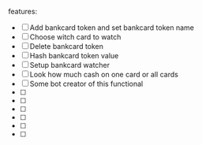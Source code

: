 features:

- [ ] Add bankcard token and set bankcard token name
- [ ] Choose witch card to watch
- [ ] Delete bankcard token
- [ ] Hash bankcard token value
- [ ] Setup bankcard watcher
- [ ] Look how much cash on one card or all cards
- [ ] Some bot creator of this functional
- [ ]
- [ ]
- [ ]
- [ ]
- [ ]
- [ ]
